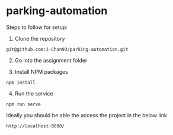 # parking-automation

Steps to follow for setup: 

1. Clone the repository

```
git@github.com:i-Chan93/parking-automation.git
```
2. Go into the assignment folder

3. Install NPM packages

```
npm install
```

4. Run the service 
```
npm run serve
```

Ideally you should be able the access the project in the below link

```
http://localhost:8080/
```
